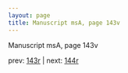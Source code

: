```yaml
---
layout: page
title: Manuscript msA, page 143v
---
```


Manuscript msA, page 143v

prev:  [143r](../143r) | next:  [144r](../144r)